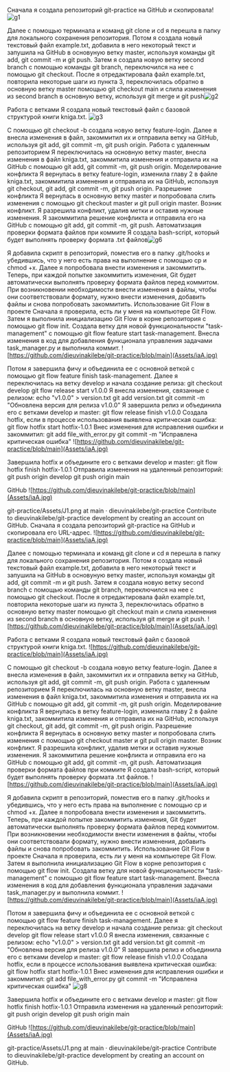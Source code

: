 Сначала я создала репозиторий git-practice на GitHub и скопировала! ![g1](https://github.com/dieuvinakilebe/git-practice/assets/130928224/b1f2eb0c-e811-48df-8326-ba268f442a87)




Далее с помощью терминала и команд git clone и cd я перешла в папку для локального сохранения репозитория.
Потом я создала новый текстовый файл example.txt, добавила в него некоторый текст и запушила на GitHub в основуную ветку master, используя команды git add, git commit -m и git push.
Затем я создала новую ветку second branch с помощью команды git branch, переключился на нее с помощью git checkout.
После я отредактировала файл example.txt, повторила некоторые шаги из пункта 3, переключилась обратно в основную ветку master помощью git checkout main и слила изменения из second branch в основную ветку, используя git merge и git push![g2](https://github.com/dieuvinakilebe/git-practice/assets/130928224/2fdce9a8-5bad-428a-9298-7ce33e018028)


  


Работа с ветками
Я создала новый текстовый файл с базовой структурой книги kniga.txt.
 ![g3](https://github.com/dieuvinakilebe/git-practice/assets/130928224/06b0ecc3-4987-4546-922e-0c600707d380)


С помощью git checkout -b создала новую ветку feature-login.
Далее я внесла изменения в файл, закоммитил их и отправила ветку на GitHub, используя git add, git commit -m, git push origin.
Работа с удаленным репозиторием
Я переключилась на основную ветку master, внесла изменения в файл kniga.txt, закоммитила изменения и отправила их на GitHub с помощью git add, git commit -m, git push origin.
Моделирование конфликта
Я вернулась в ветку feature-login, изменила главу 2 в файле kniga.txt, закоммитила изменения и отправила их на GitHub, используя git checkout, git add, git commit -m, git push origin.
Разрешение конфликта
Я вернулась в основную ветку master и попробовала слить изменения с помощью git checkout master и git pull origin master. Возник конфликт.
Я разрешила конфликт, удалив метки и оставив нужные изменения.
Я закоммитила решение конфликта и отправила его на GitHub с помощью git add, git commit -m, git push.
Автоматизация проверки формата файлов при коммите
Я создала bash-script, который будет выполнять проверку формата .txt файлов![g6](https://github.com/dieuvinakilebe/git-practice/assets/130928224/128a6779-b4f2-4d95-87c0-f4c3b55e2d80)



Я добавила скрипт в репозиторий, поместив его в папку .git/hooks и убедившись, что у него есть права на выполнение с помощью cp и chmod +x.
Далее я попробовала внести изменения и закоммитить. Теперь, при каждой попытке закоммитить изменения, Git будет автоматически выполнять проверку формата файлов перед коммитом.
При возникновении необходимости внести изменения в файлы, чтобы они соответствовали формату, нужно внести изменения, добавить файлы и снова попробовать закоммитить.
Использование Git Flow в проекте
Сначала я проверила, есть ли у меня на компьютере Git Flow.
Затем я выполнила инициализацию Git Flow в корне репозитория с помощью git flow init.
Создала ветку для новой функциональности "task-management" с помощью git flow feature start task-management.
Внесла изменения в код для добавления функционала управления задачами task_manager.py и выполнила коммит.
  ![https://github.com/dieuvinakilebe/git-practice/blob/main](Assets/iaA.jpg)

Потом я завершила фичу и объединила ее с основной веткой с помощью git flow feature finish task-management.
Далее я переключилась на ветку develop и начала создание релиза:
git checkout develop
git flow release start v1.0.0
Я внесла изменения, связанные с релизом:
echo "v1.0.0" > version.txt
git add version.txt
git commit -m "Обновлена версия для релиза v1.0.0"
Я завершила релиз и объединила его с ветками develop и master:
git flow release finish v1.0.0
Создала hotfix, если в процессе использования выявлена критическая ошибка:
git flow hotfix start hotfix-1.0.1
Внес изменения для исправления ошибки и закоммитил:
git add file_with_error.py
git commit -m "Исправлена критическая ошибка"
  ![https://github.com/dieuvinakilebe/git-practice/blob/main](Assets/iaA.jpg)

Завершила hotfix и объедините его с ветками develop и master:
git flow hotfix finish hotfix-1.0.1
Отправила изменения на удаленный репозиторий:
git push origin develop
git push origin main

GitHub ![https://github.com/dieuvinakilebe/git-practice/blob/main](Assets/iaA.jpg)

git-practice/Assets/J1.png at main · dieuvinakilebe/git-practice
Contribute to dieuvinakilebe/git-practice development by creating an account on GitHub.
Сначала я создала репозиторий git-practice на GitHub и скопировала его URL-адрес.
  ![https://github.com/dieuvinakilebe/git-practice/blob/main](Assets/iaA.jpg)

Далее с помощью терминала и команд git clone и cd я перешла в папку для локального сохранения репозитория.
Потом я создала новый текстовый файл example.txt, добавила в него некоторый текст и запушила на GitHub в основуную ветку master, используя команды git add, git commit -m и git push.
Затем я создала новую ветку second branch с помощью команды git branch, переключился на нее с помощью git checkout.
После я отредактировала файл example.txt, повторила некоторые шаги из пункта 3, переключилась обратно в основную ветку master помощью git checkout main и слила изменения из second branch в основную ветку, используя git merge и git push.
  ![https://github.com/dieuvinakilebe/git-practice/blob/main](Assets/iaA.jpg)

Работа с ветками
Я создала новый текстовый файл с базовой структурой книги kniga.txt.
  ![https://github.com/dieuvinakilebe/git-practice/blob/main](Assets/iaA.jpg)

С помощью git checkout -b создала новую ветку feature-login.
Далее я внесла изменения в файл, закоммитил их и отправила ветку на GitHub, используя git add, git commit -m, git push origin.
Работа с удаленным репозиторием
Я переключилась на основную ветку master, внесла изменения в файл kniga.txt, закоммитила изменения и отправила их на GitHub с помощью git add, git commit -m, git push origin.
Моделирование конфликта
Я вернулась в ветку feature-login, изменила главу 2 в файле kniga.txt, закоммитила изменения и отправила их на GitHub, используя git checkout, git add, git commit -m, git push origin.
Разрешение конфликта
Я вернулась в основную ветку master и попробовала слить изменения с помощью git checkout master и git pull origin master. Возник конфликт.
Я разрешила конфликт, удалив метки и оставив нужные изменения.
Я закоммитила решение конфликта и отправила его на GitHub с помощью git add, git commit -m, git push.
Автоматизация проверки формата файлов при коммите
Я создала bash-script, который будет выполнять проверку формата .txt файлов.
  ![https://github.com/dieuvinakilebe/git-practice/blob/main](Assets/iaA.jpg)

Я добавила скрипт в репозиторий, поместив его в папку .git/hooks и убедившись, что у него есть права на выполнение с помощью cp и chmod +x.
Далее я попробовала внести изменения и закоммитить. Теперь, при каждой попытке закоммитить изменения, Git будет автоматически выполнять проверку формата файлов перед коммитом.
При возникновении необходимости внести изменения в файлы, чтобы они соответствовали формату, нужно внести изменения, добавить файлы и снова попробовать закоммитить.
Использование Git Flow в проекте
Сначала я проверила, есть ли у меня на компьютере Git Flow.
Затем я выполнила инициализацию Git Flow в корне репозитория с помощью git flow init.
Создала ветку для новой функциональности "task-management" с помощью git flow feature start task-management.
Внесла изменения в код для добавления функционала управления задачами task_manager.py и выполнила коммит.
  ![https://github.com/dieuvinakilebe/git-practice/blob/main](Assets/iaA.jpg)

Потом я завершила фичу и объединила ее с основной веткой с помощью git flow feature finish task-management.
Далее я переключилась на ветку develop и начала создание релиза:
git checkout develop
git flow release start v1.0.0
Я внесла изменения, связанные с релизом:
echo "v1.0.0" > version.txt
git add version.txt
git commit -m "Обновлена версия для релиза v1.0.0"
Я завершила релиз и объединила его с ветками develop и master:
git flow release finish v1.0.0
Создала hotfix, если в процессе использования выявлена критическая ошибка:
git flow hotfix start hotfix-1.0.1
Внес изменения для исправления ошибки и закоммитил:
git add file_with_error.py
git commit -m "Исправлена критическая ошибка"
  ![g8](https://github.com/dieuvinakilebe/git-practice/assets/130928224/109d92a1-513f-40be-ac8d-59f3b209dde1)


Завершила hotfix и объедините его с ветками develop и master:
git flow hotfix finish hotfix-1.0.1
Отправила изменения на удаленный репозиторий:
git push origin develop
git push origin main

GitHub ![https://github.com/dieuvinakilebe/git-practice/blob/main](Assets/iaA.jpg)

git-practice/Assets/J1.png at main · dieuvinakilebe/git-practice
Contribute to dieuvinakilebe/git-practice development by creating an account on GitHub.


